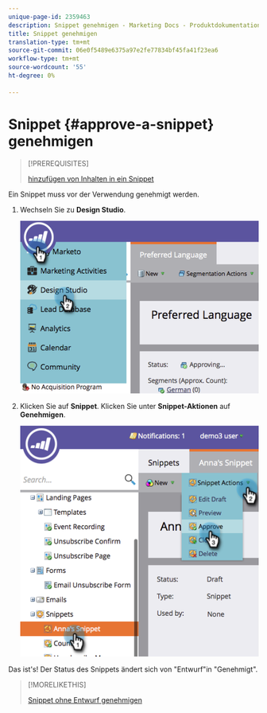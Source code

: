 ```yaml
---
unique-page-id: 2359463
description: Snippet genehmigen - Marketing Docs - Produktdokumentation
title: Snippet genehmigen
translation-type: tm+mt
source-git-commit: 06e0f5489e6375a97e2fe77834bf45fa41f23ea6
workflow-type: tm+mt
source-wordcount: '55'
ht-degree: 0%

---
```



# Snippet {#approve-a-snippet} genehmigen

>[!PREREQUISITES]
>
>[hinzufügen von Inhalten in ein Snippet](/help/marketo/product-docs/personalization/segmentation-and-snippets/snippets/add-content-to-a-snippet.md)

Ein Snippet muss vor der Verwendung genehmigt werden.

1. Wechseln Sie zu **Design Studio**.

   ![](assets/image2014-9-16-8-3a55-3a15.png)

1. Klicken Sie auf **Snippet**. Klicken Sie unter **Snippet-Aktionen** auf **Genehmigen**.

   ![](assets/image2014-9-16-8-3a55-3a24.png)

Das ist&#39;s! Der Status des Snippets ändert sich von &quot;Entwurf&quot;in &quot;Genehmigt&quot;.

>[!MORELIKETHIS]
>
>[Snippet ohne Entwurf genehmigen](/help/marketo/product-docs/personalization/segmentation-and-snippets/snippets/approve-a-snippet-with-no-draft.md)
